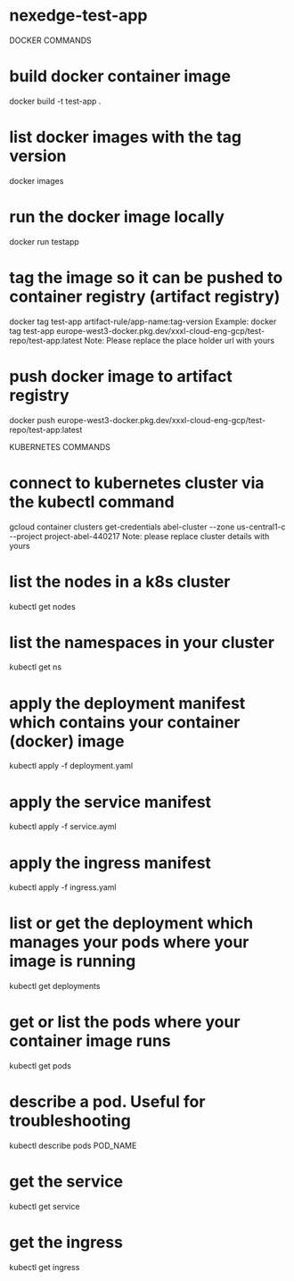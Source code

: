 # nexedge-test-app

DOCKER COMMANDS
# build docker container image
docker build -t test-app .

# list docker images with the tag version
docker images

# run the docker image locally
docker run testapp

# tag the image so it can be pushed to container registry (artifact registry)
docker tag test-app artifact-rule/app-name:tag-version
Example:
docker tag test-app europe-west3-docker.pkg.dev/xxxl-cloud-eng-gcp/test-repo/test-app:latest
Note: Please replace the place holder url with yours

# push docker image to artifact registry
docker push europe-west3-docker.pkg.dev/xxxl-cloud-eng-gcp/test-repo/test-app:latest


KUBERNETES COMMANDS
# connect to kubernetes cluster via the kubectl command
gcloud container clusters get-credentials abel-cluster --zone us-central1-c --project project-abel-440217
Note: please replace cluster details with yours

# list the nodes in a k8s cluster
kubectl get nodes

# list the namespaces in your cluster
kubectl get ns

# apply the deployment manifest which contains your container (docker) image 
kubectl apply -f deployment.yaml

# apply the service manifest
kubectl apply -f service.ayml

# apply the ingress manifest
kubectl apply -f ingress.yaml

# list or get the deployment which manages your pods where your image is running
kubectl get deployments

# get or list the pods where your container image runs
kubectl get pods

# describe a pod. Useful for troubleshooting
kubectl describe pods POD_NAME

# get the service
kubectl get service

# get the ingress
kubectl get ingress
